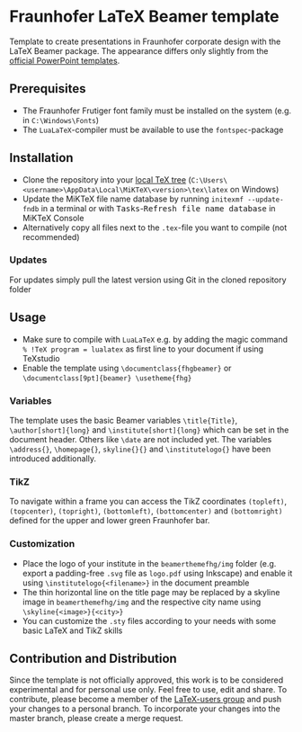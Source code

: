 # Fraunhofer LaTeX Beamer template
Template to create presentations in Fraunhofer corporate design with the LaTeX Beamer package. The appearance differs only slightly from the [official PowerPoint templates](https://info.fraunhofer.de/marketing-pr/corporate-design/fraunhofer-cd/Seiten/default.aspx).

## Prerequisites
* The Fraunhofer Frutiger font family must be installed on the system (e.g. in `C:\Windows\Fonts`)
* The `LuaLaTeX`-compiler must be available to use the `fontspec`-package

## Installation
* Clone the repository into your [local TeX tree](https://miktex.org/kb/texmf-roots) (`C:\Users\<username>\AppData\Local\MiKTeX\<version>\tex\latex` on Windows)
* Update the MiKTeX file name database by running `initexmf --update-fndb` in a terminal or with <kbd>Tasks</kbd>-<kbd>Refresh file name database</kbd> in MiKTeX Console
* Alternatively copy all files next to the `.tex`-file you want to compile (not recommended)

### Updates
For updates simply pull the latest version using Git in the cloned repository folder

## Usage
* Make sure to compile with `LuaLaTeX` e.g. by adding the magic command `% !TeX program = lualatex` as first line to your document if using TeXstudio
* Enable the template using `\documentclass{fhgbeamer}` or `\documentclass[9pt]{beamer} \usetheme{fhg}`

### Variables
The template uses the basic Beamer variables `\title{Title}`, `\author[short]{long}` and `\institute[short]{long}` which can be set in the document header. Others like `\date` are not included yet. The variables `\address{}`, `\homepage{}`, `skyline{}{}` and `\institutelogo{}` have been introduced additionally.

### TikZ
To navigate within a frame you can access the TikZ coordinates `(topleft)`, `(topcenter)`, `(topright)`, `(bottomleft)`, `(bottomcenter)` and `(bottomright)` defined for the upper and lower green Fraunhofer bar.

### Customization
* Place the logo of your institute in the `beamerthemefhg/img` folder (e.g. export a padding-free `.svg` file as `logo.pdf` using Inkscape) and enable it using `\institutelogo{<filename>}` in the document preamble
* The thin horizontal line on the title page may be replaced by a skyline image in `beamerthemefhg/img` and the respective city name using `\skyline{<image>}{<city>}`
* You can customize the `.sty` files according to your needs with some basic LaTeX and TikZ skills

## Contribution and Distribution
Since the template is not officially approved, this work is to be considered experimental and for personal use only. Feel free to use, edit and share. To contribute, please become a member of the [LaTeX-users group](https://gitlab.cc-asp.fraunhofer.de/latex-users/) and push your changes to a personal branch. To incorporate your changes into the master branch, please create a merge request.